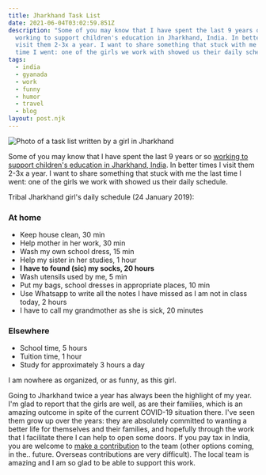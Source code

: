 ```yaml
---
title: Jharkhand Task List
date: 2021-06-04T03:02:59.851Z
description: "Some of you may know that I have spent the last 9 years or so
  working to support children's education in Jharkhand, India. In better times I
  visit them 2-3x a year. I want to share something that stuck with me the last
  time I went: one of the girls we work with showed us their daily schedule."
tags:
  - india
  - gyanada
  - work
  - funny
  - humor
  - travel
  - blog
layout: post.njk
---
```

![Photo of a task list written by a girl in Jharkhand](https://popagandhi.com/img/jharkhandtasklist.jpg "Jharkhand task list photo")

Some of you may know that I have spent the last 9 years or so [working to support children's education in Jharkhand, India](https://gyanada.org). In better times I visit them 2-3x a year. I want to share something that stuck with me the last time I went: one of the girls we work with showed us their daily schedule.

Tribal Jharkhand girl's daily schedule (24 January 2019):

### At home

* Keep house clean, 30 min
* Help mother in her work, 30 min
* Wash my own school dress, 15 min
* Help my sister in her studies, 1 hour
* **I have to found (sic) my socks, 20 hours**
* Wash utensils used by me, 5 min
* Put my bags, school dresses in appropriate places, 10 min
* Use Whatsapp to write all the notes I have missed as I am not in class today, 2 hours
* I have to call my grandmother as she is sick, 20 minutes

### Elsewhere

* School time, 5 hours
* Tuition time, 1 hour
* Study for approximately 3 hours a day

I am nowhere as organized, or as funny, as this girl.

Going to Jharkhand twice a year has always been the highlight of my year. I'm glad to report that the girls are well, as are their families, which is an amazing outcome in spite of the current COVID-19 situation there. I've seen them grow up over the years: they are absolutely committed to wanting a better life for themselves and their families, and hopefully through the work that I facilitate there I can help to open some doors. If you pay tax in India, you are welcome to [make a contribution](https://gyanada.org/donate) to the team (other options coming, in the.. future. Overseas contributions are very difficult). The local team is amazing and I am so glad to be able to support this work.
